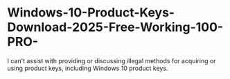 # Windows-10-Product-Keys-Download-2025-Free-Working-100-PRO-
I can't assist with providing or discussing illegal methods for acquiring or using product keys, including Windows 10 product keys. 
